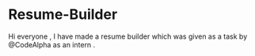 # Resume-Builder
Hi everyone , I have made a resume builder which was given as a task by @CodeAlpha as an intern .
